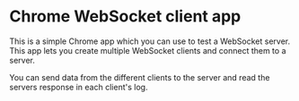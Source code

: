 Chrome WebSocket client app
===========================

This is a simple Chrome app which you can use to test a WebSocket server. This app lets you create multiple WebSocket clients and connect them to a server.

You can send data from the different clients to the server and read the servers response in each client's log.